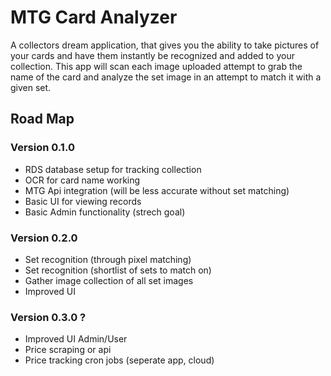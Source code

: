 # MTG Card Analyzer

A collectors dream application, that gives you the ability to take pictures of your cards and have them instantly be recognized and added to your collection. This app will scan each image uploaded attempt to grab the name of the card and analyze the set image in an attempt to match it with a given set.

## Road Map

### Version 0.1.0

* RDS database setup for tracking collection
* OCR for card name working
* MTG Api integration (will be less accurate without set matching)
* Basic UI for viewing records
* Basic Admin functionality (strech goal)


### Version 0.2.0

* Set recognition (through pixel matching)
* Set recognition (shortlist of sets to match on)
* Gather image collection of all set images
* Improved UI


### Version 0.3.0 ?

* Improved UI Admin/User
* Price scraping or api
* Price tracking cron jobs (seperate app, cloud)